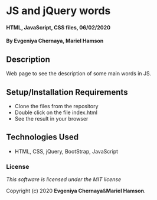 # JS and jQuery words

#### HTML, JavaScript, CSS files, 06/02/2020

#### By Evgeniya Chernaya, Mariel Hamson

## Description

Web page to see the description of some main words in JS.

## Setup/Installation Requirements

* Clone the files from the repository
* Double click on the file index.html
* See the result in your browser

## Technologies Used

* HTML, CSS, jQuery, BootStrap, JavaScript 

### License

_This software is licensed under the MIT license_

Copyright (c) 2020 **Evgeniya Chernaya**&**Mariel Hamson**.